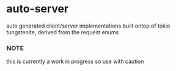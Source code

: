 # auto-server
auto generated client/server implementations built ontop of tokio tungstenite, derived from the request enums

### NOTE
this is currently a work in progress so use with caution
